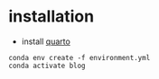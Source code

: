 # installation

- install [quarto](https://quarto.org/docs/get-started/)

```
conda env create -f environment.yml
conda activate blog
```
